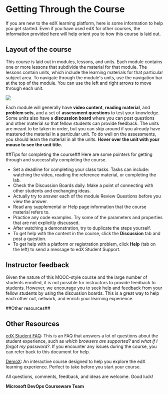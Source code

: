 

# Getting Through the Course #


If you are new to the edX learning platform, here is some information to help you get started. Even if you have used edX for other courses, the information provided here will help orient you to how this course is laid out.

## Layout of the course ##
This course is laid out in modules, lessons, and units. Each module contains one or more lessons that subdivide the material for that module. The lessons contain units, which include the learning materials for that particular subject area. To navigate through the module's units, use the navigation bar at the top of the module. You can use the left and right arrows to move through each unit.

![](../..\Linked_Image_Files\M0L1T2_e0YSBEp.png)

Each module will generally have **video content**, **reading material**, and **problem sets**, and a set of **assessment questions** to test your knowledge. Some units also have a **discussion board** where you can post questions and other material so that fellow students can provide feedback. The units are meant to be taken in order, but you can skip around if you already have mastered the material in a particular unit. To do well on the assessments, you should learn the material in all the units. **Hover over the unit with your mouse to see the unit title.**

##Tips for completing the course##
Here are some pointers for getting through and successfully completing the course.

 - Set a deadline for completing your class tasks. Tasks can include: watching the video, reading the reference material, or completing the lab.
 - Check the Discussion Boards daily. Make a point of connecting with other students and exchanging ideas.
 - Actually try to answer each of the module Review Questions before you view the answer.
 - Read any supplemental or Help page information that the course material refers to.
 - Practice any code examples. Try some of the parameters and properties that are not explicitly discussed.
 - After watching a demonstration, try to duplicate the steps yourself.
 - To get help with the content in the course, click the **Discussion** tab and post a question.
 - To get help with a platform or registration problem, click **Help** (tab on the left) to send a message to edX Student Support.

## Instructor feedback ##
Given the nature of this MOOC-style course and the large number of students enrolled, it is not possible for instructors to provide feedback to students. However, we encourage you to seek help and feedback from your fellow students by using the discussion boards. This is a great way to help each other out, network, and enrich your learning experience.

##Other resources##

## Other Resources ##
<a href="https://www.edx.org/about/student-faq" title="" target="_blank">edX Student FAQ</a>: This is an FAQ that answers a lot of questions about the student experience, such as *which browsers are supported?* and *what if I forgot my password?*. If you encounter any issues during the course, you can refer back to this document for help.

<a href="https://www.edx.org/course/demox-edx-demox-1#.VRl9SHrF_2o" title="" target="_blank">DemoX</a>: An interactive course designed to help you explore the edX learning experience. Perfect to take before you start your course.

All questions, comments, feedback, and ideas are welcome.
Good luck!

**Microsoft DevOps Courseware Team**